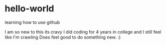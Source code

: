 # hello-world
learning how to use github

I am so new to this its cravy I did coding for 4 years in college and I still feel like I'm crawling
Does feel good to do something new. :)
